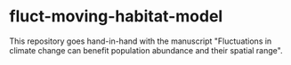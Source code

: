 # fluct-moving-habitat-model
This repository goes hand-in-hand with the manuscript "Fluctuations in climate change can benefit population abundance and their spatial range". 
